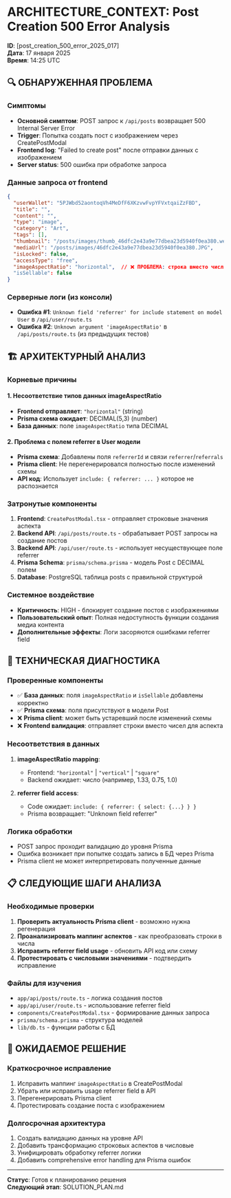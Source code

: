 # ARCHITECTURE_CONTEXT: Post Creation 500 Error Analysis
**ID**: [post_creation_500_error_2025_017]  
**Дата**: 17 января 2025  
**Время**: 14:25 UTC  

## 🔍 ОБНАРУЖЕННАЯ ПРОБЛЕМА

### Симптомы
- **Основной симптом**: POST запрос к `/api/posts` возвращает 500 Internal Server Error
- **Trigger**: Попытка создать пост с изображением через CreatePostModal
- **Frontend log**: "Failed to create post" после отправки данных с изображением
- **Server status**: 500 ошибка при обработке запроса

### Данные запроса от frontend
```json
{
  "userWallet": "5PJWbd52aontoqVh4MeDfF6XKzvwFvpYFVxtqaiZzFBD",
  "title": "",
  "content": "", 
  "type": "image",
  "category": "Art",
  "tags": [],
  "thumbnail": "/posts/images/thumb_46dfc2e43a9e77dbea23d5940f0ea380.webp",
  "mediaUrl": "/posts/images/46dfc2e43a9e77dbea23d5940f0ea380.JPG",
  "isLocked": false,
  "accessType": "free",
  "imageAspectRatio": "horizontal",  // ❌ ПРОБЛЕМА: строка вместо числа
  "isSellable": false
}
```

### Серверные логи (из консоли)
- **Ошибка #1**: `Unknown field 'referrer' for include statement on model User` в `/api/user/route.ts`
- **Ошибка #2**: `Unknown argument 'imageAspectRatio'` в `/api/posts/route.ts` (из предыдущих тестов)

## 🏗️ АРХИТЕКТУРНЫЙ АНАЛИЗ

### Корневые причины

#### 1. **Несоответствие типов данных imageAspectRatio**
- **Frontend отправляет**: `"horizontal"` (string)
- **Prisma схема ожидает**: DECIMAL(5,3) (number)
- **База данных**: поле `imageAspectRatio` типа DECIMAL

#### 2. **Проблема с полем referrer в User модели**
- **Prisma схема**: Добавлены поля `referrerId` и связи `referrer`/`referrals`
- **Prisma client**: Не перегенерировался полностью после изменений схемы
- **API код**: Использует `include: { referrer: ... }` которое не распознается

### Затронутые компоненты
1. **Frontend**: `CreatePostModal.tsx` - отправляет строковые значения аспекта
2. **Backend API**: `/api/posts/route.ts` - обрабатывает POST запросы на создание постов
3. **Backend API**: `/api/user/route.ts` - использует несуществующее поле referrer
4. **Prisma Schema**: `prisma/schema.prisma` - модель Post с DECIMAL полем
5. **Database**: PostgreSQL таблица posts с правильной структурой

### Системное воздействие
- **Критичность**: HIGH - блокирует создание постов с изображениями
- **Пользовательский опыт**: Полная недоступность функции создания медиа контента
- **Дополнительные эффекты**: Логи засоряются ошибками referrer field

## 🔧 ТЕХНИЧЕСКАЯ ДИАГНОСТИКА

### Проверенные компоненты
- ✅ **База данных**: поля `imageAspectRatio` и `isSellable` добавлены корректно
- ✅ **Prisma схема**: поля присутствуют в модели Post  
- ❌ **Prisma client**: может быть устаревший после изменений схемы
- ❌ **Frontend валидация**: отправляет строки вместо чисел для аспекта

### Несоответствия в данных
1. **imageAspectRatio mapping**:
   - Frontend: `"horizontal"` | `"vertical"` | `"square"`
   - Backend ожидает: число (например, 1.33, 0.75, 1.0)
   
2. **referrer field access**:
   - Code ожидает: `include: { referrer: { select: {...} } }`
   - Prisma возвращает: "Unknown field referrer"

### Логика обработки
- POST запрос проходит валидацию до уровня Prisma
- Ошибка возникает при попытке создать запись в БД через Prisma
- Prisma client не может интерпретировать полученные данные

## 📋 СЛЕДУЮЩИЕ ШАГИ АНАЛИЗА

### Необходимые проверки
1. **Проверить актуальность Prisma client** - возможно нужна регенерация
2. **Проанализировать маппинг аспектов** - как преобразовать строки в числа
3. **Исправить referrer field usage** - обновить API код или схему
4. **Протестировать с числовыми значениями** - подтвердить исправление

### Файлы для изучения
- `app/api/posts/route.ts` - логика создания постов
- `app/api/user/route.ts` - использование referrer field
- `components/CreatePostModal.tsx` - формирование данных запроса
- `prisma/schema.prisma` - структура моделей
- `lib/db.ts` - функции работы с БД

## 🎯 ОЖИДАЕМОЕ РЕШЕНИЕ

### Краткосрочное исправление
1. Исправить маппинг `imageAspectRatio` в CreatePostModal 
2. Убрать или исправить usage referrer field в API
3. Перегенерировать Prisma client
4. Протестировать создание поста с изображением

### Долгосрочная архитектура
1. Создать валидацию данных на уровне API
2. Добавить трансформацию строковых аспектов в числовые
3. Унифицировать обработку referrer логики
4. Добавить comprehensive error handling для Prisma ошибок

---
**Статус**: Готов к планированию решения  
**Следующий этап**: SOLUTION_PLAN.md 